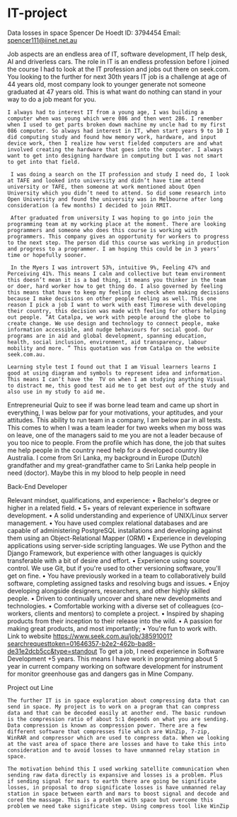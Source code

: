 # IT-project
Data losses in space
Spencer De Hoedt		ID: 3794454	Email: spencer111@iinet.net.au


   Job aspects are an endless area of IT, software development, IT help desk, AI and driverless cars. The role in IT is an endless profession before I joined the course I had to look at the IT profession and jobs out there on seek.com. You looking to the further for next 30th years IT job is a challenge at age of 44 years old, most company look to younger generate not someone graduated at 47 years old. This is what want do nothing can stand in your way to do a job meant for you.
   
    I always had to interest IT from a young age, I was building a computer when was young which were 086 and then went 286. I remember when I used to get parts broken down machine my uncle had to my first 086 computer. So always had interest in IT, when start years 9 to 10 I did computing study and found how memory work, hardware, and input device work, then I realize how verst fielded computers are and what involved creating the hardware that goes into the computer. I always want to get into designing hardware in computing but I was not smart to get into that field.
    
     I was doing a search on the IT profession and study I need do, I look at TAFE and looked into university and didn’t have time attend university or TAFE, then someone at work mentioned about Open University which you didn’t need to attend. So did some research into Open University and found the university was in Melbourne after long consideration (a few months) I decided to join RMIT.
     
     After graduated from university I was hoping to go into join the programming team at my working place at the moment. There are looking programmers and someone who does this course is working with programmers. This company gives an opportunity for workers to progress to the next step. The person did this course was working in production and progress to a programmer. I am hoping this could be in 3 years’ time or hopefully sooner.
     
     In the Myers I was introvert 53%, intuitive 9%, Feeling 47% and Perceiving 41%. This means I calm and collective but team environment this doesn’t mean it is a bad thing, it means you thinker in the team or doer, hard worker how to get thing do. I also governed by feeling this means that have to keep my feeling in check when making decisions because I make decisions on other people feeling as well. This one reason I pick a job I want to work with east Timorese with developing their country, this decision was made with feeling for others helping out people. “At Catalpa, we work with people around the globe to create change. We use design and technology to connect people, make information accessible, and nudge behaviours for social good. Our programs are in aid and global development, spanning education, health, social inclusion, environment, aid transparency, labour mobility and more. ” This quotation was from Catalpa on the website seek.com.au.
    
    Learning style test I found out that I am Visual learners learns I good at using diagram and symbols to represent idea and information. This means I can’t have the  TV on when I am studying anything Visual to distract me, this good test aid me to get best out of the study and also use in my study to aid me. 
   
   Entrepreneurial Quiz to see if was borne lead team and came up short in everything, I was below par for your motivations, your aptitudes, and your attitudes. This ability to run team in a company, I am below par in all tests. This comes to when I was a team leader for two weeks when my boss was on leave, one of the managers said to me you are not a leader because of you too nice to people.
From the profile which has done, the job that suites me help people in the country need help for a developed country like Australia. I come from Sri Lanka, my background in Europe (Dutch) grandfather and my great-grandfather came to Sri Lanka help people in need (doctor). Maybe this in my blood to help people in need
   

Back-End Developer


Relevant mindset, qualifications, and experience:
•    Bachelor's degree or higher in a related field.
•    5+ years of relevant experience in software development.
•    A solid understanding and experience of UNIX/Linux server management.
•    You have used complex relational databases and are capable of administering PostgreSQL installations and developing against them using an Object-Relational Mapper (ORM)
•    Experience in developing applications using server-side scripting languages. We use Python and the Django Framework, but experience with other languages is quickly transferable with a bit of desire and effort.
•    Experience using source control. We use Git, but if you're used to other versioning software, you'll get on fine. 
•    You have previously worked in a team to collaboratively build software, completing assigned tasks and resolving bugs and issues.
•    Enjoy developing alongside designers, researchers, and other highly skilled people.
•    Driven to continually uncover and share new developments and technologies.
•    Comfortable working with a diverse set of colleagues (co-workers, clients and mentors) to complete a project.
•    Inspired by shaping products from their inception to their release into the wild.
•    A passion for making great products, and most importantly; 
•    You're fun to work with.
 Link to website https://www.seek.com.au/job/38591001?searchrequesttoken=01646357-b2e2-462b-bad8-de31e2dcb5cc&type=standout
 To get a job, I need experience in Software Development +5 years. This means I have work in programming about 5 year in current company working on software development for instrument for monitor greenhouse gas and dangers gas in Mine Company.


Project out Line

	The further IT is in space exploration about compressing data that can send in space. My project is to work on a program that can compress data and that can be decoded easily at another end. The basic rundown is the compression ratio of about 5:1 depends on what you are sending. Data compression is known as compression power. There are a few different software that compresses file which are WinZip, 7-zip, WinRAR and compressor which are used to compress data. When we looking at the vast area of space there are losses and have to take this into consideration and to avoid losses to have unmanned relay station in space. 
	
	The motivation behind this I used working satellite communication when sending raw data directly is expansive and losses is a problem. Plus if sending signal for mars to earth there are going be significate losses, in proposal to drop significate losses is have unmanned relay station in space between earth and mars to boost signal and decode and cored the massage. This is a problem with space but overcome this problem we need take significate step. Using compress tool like WinZip 
